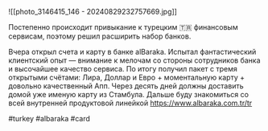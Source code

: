 
![[photo_3146415_146 - 20240829232757669.jpg]]

Постепенно происходит привыкание к турецким 🇹🇷 финансовым сервисам, поэтому решил расширить набор банков.

Вчера открыл счета и карту в банке alBaraka. Испытал фантастический клиентский опыт — внимание к мелочам со стороны сотрудников банка и высочайшее качество сервиса. По итогу получил пакет с тремя открытыми счётами: Лира, Доллар и Евро + моментальную карту + довольно качественный Апп. Через десять дней должны доставить домой уже именую карту из Стамбула. Дальше буду знакомиться со всей внутренней продуктовой линейкой https://www.albaraka.com.tr/tr

#turkey #albaraka #card 